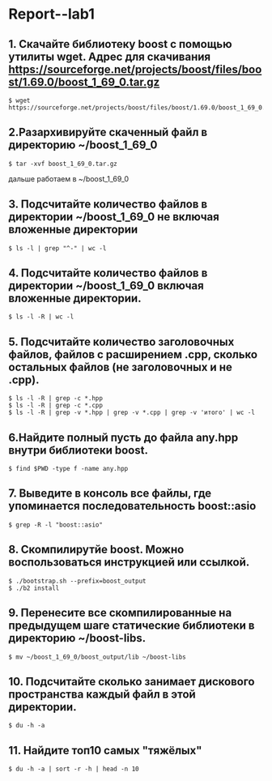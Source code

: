 # Report--lab1
## 1. Скачайте библиотеку boost с помощью утилиты wget. Адрес для скачивания https://sourceforge.net/projects/boost/files/boost/1.69.0/boost_1_69_0.tar.gz

```
$ wget https://sourceforge.net/projects/boost/files/boost/1.69.0/boost_1_69_0.tar.gz
```
## 2.Разархивируйте скаченный файл в директорию ~/boost_1_69_0

```
$ tar -xvf boost_1_69_0.tar.gz
```

дальше работаем в ~/boost_1_69_0

## 3. Подсчитайте количество файлов в директории ~/boost_1_69_0 не включая вложенные директории

```
$ ls -l | grep "^-" | wc -l
```

## 4. Подсчитайте количество файлов в директории ~/boost_1_69_0 включая вложенные директории.

```
$ ls -l -R | wc -l
```

## 5. Подсчитайте количество заголовочных файлов, файлов с расширением .cpp, сколько остальных файлов (не заголовочных и не .cpp).

```
$ ls -l -R | grep -c *.hpp
$ ls -l -R | grep -c *.cpp
$ ls -l -R | grep -v *.hpp | grep -v *.cpp | grep -v 'итого' | wc -l
```

## 6.Найдите полный пусть до файла any.hpp внутри библиотеки boost.

```
$ find $PWD -type f -name any.hpp
```

## 7. Выведите в консоль все файлы, где упоминается последовательность boost::asio

```
$ grep -R -l "boost::asio"
```

## 8. Скомпилирутйе boost. Можно воспользоваться инструкцией или ссылкой.

```
$ ./bootstrap.sh --prefix=boost_output
$ ./b2 install
```

## 9. Перенесите все скомпилированные на предыдущем шаге статические библиотеки в директорию ~/boost-libs.

```
$ mv ~/boost_1_69_0/boost_output/lib ~/boost-libs
```

## 10. Подсчитайте сколько занимает дискового пространства каждый файл в этой директории.

```
$ du -h -a
```

## 11. Найдите топ10 самых "тяжёлых"

```
$ du -h -a | sort -r -h | head -n 10
```

